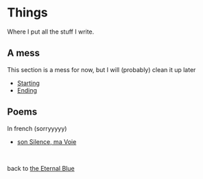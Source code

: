 # Things

Where I put all the stuff I write.

## A mess

This section is a mess for now, but I will (probably) clean it up later

- [Starting](things/starting.md)
- [Ending](things/ending.md)

## Poems

In french (sorryyyyy)

- [son Silence, ma Voie](things/son_silence_ma_voie.md)


<br>

back to [the Eternal Blue](index.md)